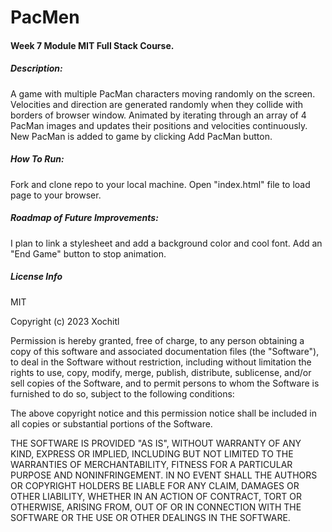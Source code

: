 # PacMen
#### Week 7 Module MIT Full Stack Course.
##### Description: 
A game with multiple PacMan characters moving randomly on the screen. Velocities and direction are generated randomly when they collide with borders of browser window. Animated by iterating through an array of 4 PacMan images and updates their positions and velocities continuously. New PacMan is added to game by clicking Add PacMan button.

##### How To Run: 
Fork and clone repo to your local machine. Open "index.html" file to load page to your browser.

##### Roadmap of Future Improvements: 
I plan to link a stylesheet and add a background color and cool font. Add an "End Game" button to stop animation.


##### License Info

MIT

Copyright (c) 2023 Xochitl

Permission is hereby granted, free of charge, to any person obtaining a copy of this software and associated documentation files (the "Software"), to deal in the Software without restriction, including without limitation the rights to use, copy, modify, merge, publish, distribute, sublicense, and/or sell copies of the Software, and to permit persons to whom the Software is furnished to do so, subject to the following conditions:

The above copyright notice and this permission notice shall be included in all copies or substantial portions of the Software.

THE SOFTWARE IS PROVIDED "AS IS", WITHOUT WARRANTY OF ANY KIND, EXPRESS OR IMPLIED, INCLUDING BUT NOT LIMITED TO THE WARRANTIES OF MERCHANTABILITY, FITNESS FOR A PARTICULAR PURPOSE AND NONINFRINGEMENT. IN NO EVENT SHALL THE AUTHORS OR COPYRIGHT HOLDERS BE LIABLE FOR ANY CLAIM, DAMAGES OR OTHER LIABILITY, WHETHER IN AN ACTION OF CONTRACT, TORT OR OTHERWISE, ARISING FROM, OUT OF OR IN CONNECTION WITH THE SOFTWARE OR THE USE OR OTHER DEALINGS IN THE SOFTWARE.
